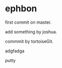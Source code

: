 # ephbon

first commit on master.

add something by joshua.


commmit by tortoiseGit.

adgfadga

putty
